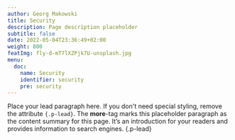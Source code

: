 ```yaml
---
author: Georg Makowski
title: Security
description: Page description placeholder
subtitle: false
date: 2022-05-04T23:36:49+02:00 
weight: 800
featImg: fly-d-mT7lXZPjk7U-unsplash.jpg
menu:
  doc:
    name: Security
    identifier: security
    pre: security
---
```


Place your lead paragraph here. If you don't need special styling, remove the attribute `{.p-lead}`. The **more**-tag marks this placeholder paragraph as the content summary for this page. It’s an introduction for your readers and provides information to search engines.
{.p-lead} <!--more-->
